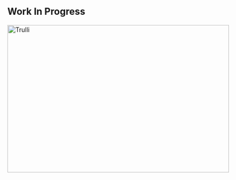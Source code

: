 
<!DOCTYPE html>
<html>
<body>

<h2>Work In Progress</h2>
<img src="images/chatbot/tab1png" alt="Trulli" width="500" height="333">

</body>
</html>
